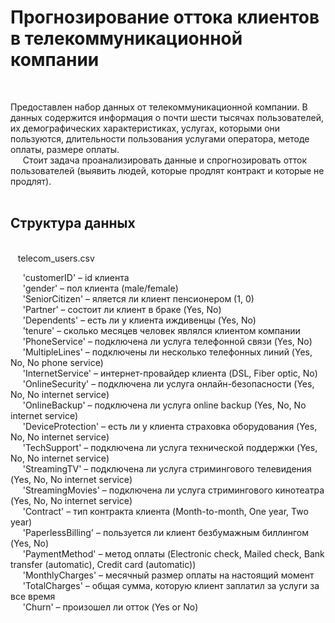 # Прогнозирование оттока клиентов в телекоммуникационной компании
<br>

Предоставлен набор данных от телекоммуникационной компании. В данных содержится информация о почти шести тысячах пользователей, их демографических характеристиках, услугах, которыми они пользуются, длительности пользования услугами оператора, методе оплаты, размере оплаты. 
<br>
&nbsp;&nbsp;&nbsp;&nbsp; Cтоит задача проанализировать данные и спрогнозировать отток пользователей (выявить людей, которые продлят контракт и которые не продлят).
<br><br>

## Структура данных
<br>
&nbsp;&nbsp;&nbsp;telecom_users.csv <br>

&nbsp;&nbsp;&nbsp;&nbsp; 'customerID' – id клиента<br>
&nbsp;&nbsp;&nbsp;&nbsp; 'gender' – пол клиента (male/female)<br>
&nbsp;&nbsp;&nbsp;&nbsp; 'SeniorCitizen' – яляется ли клиент пенсионером (1, 0)<br>
&nbsp;&nbsp;&nbsp;&nbsp; 'Partner' – состоит ли клиент в браке (Yes, No)<br>
&nbsp;&nbsp;&nbsp;&nbsp; 'Dependents' – есть ли у клиента иждивенцы (Yes, No)<br>
&nbsp;&nbsp;&nbsp;&nbsp; 'tenure' – сколько месяцев человек являлся клиентом компании<br>
&nbsp;&nbsp;&nbsp;&nbsp; 'PhoneService' – подключена ли услуга телефонной связи (Yes, No)<br>
&nbsp;&nbsp;&nbsp;&nbsp; 'MultipleLines' – подключены ли несколько телефонных линий (Yes, No, No phone service)<br>
&nbsp;&nbsp;&nbsp;&nbsp; 'InternetService' – интернет-провайдер клиента (DSL, Fiber optic, No)<br>
&nbsp;&nbsp;&nbsp;&nbsp; 'OnlineSecurity' – подключена ли услуга онлайн-безопасности (Yes, No, No internet service)<br>
&nbsp;&nbsp;&nbsp;&nbsp; 'OnlineBackup' – подключена ли услуга online backup (Yes, No, No internet service)<br>
&nbsp;&nbsp;&nbsp;&nbsp; 'DeviceProtection' – есть ли у клиента страховка оборудования (Yes, No, No internet service)<br>
&nbsp;&nbsp;&nbsp;&nbsp; 'TechSupport' – подключена ли услуга технической поддержки (Yes, No, No internet service)<br>
&nbsp;&nbsp;&nbsp;&nbsp; 'StreamingTV' – подключена ли услуга стримингового телевидения (Yes, No, No internet service)<br>
&nbsp;&nbsp;&nbsp;&nbsp; 'StreamingMovies' – подключена ли услуга стримингового кинотеатра (Yes, No, No internet service)<br>
&nbsp;&nbsp;&nbsp;&nbsp; 'Contract' – тип контракта клиента (Month-to-month, One year, Two year)<br>
&nbsp;&nbsp;&nbsp;&nbsp; 'PaperlessBilling' – пользуется ли клиент безбумажным биллингом (Yes, No)<br>
&nbsp;&nbsp;&nbsp;&nbsp; 'PaymentMethod' – метод оплаты (Electronic check, Mailed check, Bank transfer (automatic), Credit card (automatic))<br>
&nbsp;&nbsp;&nbsp;&nbsp; 'MonthlyCharges' – месячный размер оплаты на настоящий момент<br>
&nbsp;&nbsp;&nbsp;&nbsp; 'TotalCharges' – общая сумма, которую клиент заплатил за услуги за все время<br>
&nbsp;&nbsp;&nbsp;&nbsp; 'Churn' – произошел ли отток (Yes or No)<br>


```python

```
